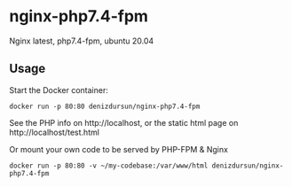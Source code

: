 # nginx-php7.4-fpm
 Nginx latest, php7.4-fpm, ubuntu 20.04
 ## Usage
Start the Docker container:

    docker run -p 80:80 denizdursun/nginx-php7.4-fpm

See the PHP info on http://localhost, or the static html page on http://localhost/test.html

Or mount your own code to be served by PHP-FPM & Nginx

    docker run -p 80:80 -v ~/my-codebase:/var/www/html denizdursun/nginx-php7.4-fpm
